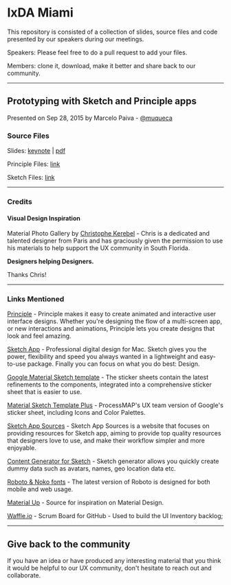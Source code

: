 # IxDA Miami

This repository is consisted of a collection of slides, source files and code presented by our speakers during our meetings.

Speakers: Please feel free to do a pull request to add your files.

Members: clone it, download, make it better and share back to our community.

----

## Prototyping with Sketch and Principle apps
Presented on Sep 28, 2015 by Marcelo Paiva - [@muqueca](https://twitter.com/muqueca)

### Source Files

Slides: [keynote](#) | [pdf](#)

Principle Files: [link](#)

Sketch Files: [link](#)

----

### Credits

#### Visual Design Inspiration
Material Photo Gallery by [Christophe Kerebel](https://dribbble.com/shots/2261972-Material-Photo-Gallery-Principle) - Chris is a dedicated and talented designer from Paris and has graciously given the permission to use his materials to help support the UX community in South Florida.

__Designers helping Designers.__

Thanks Chris!

----

### Links Mentioned

[Principle](http://principleformac.com) - Principle makes it easy to create animated and interactive user interface designs. Whether you're designing the flow of a multi-screen app, or new interactions and animations, Principle lets you create designs that look and feel amazing.

[Sketch App](http://bohemiancoding.com/sketch/) - Professional digital design for Mac. Sketch gives you the power, flexibility and speed you always wanted in a lightweight and easy-to-use package. Finally you can focus on what you do best: Design.


[Google Material Sketch template](https://www.google.com/design/spec/resources/sticker-sheets-icons.html#) - The sticker sheets contain the latest refinements to the components, integrated into a comprehensive sticker sheet that is easier to use.

[Material Sketch Template Plus](src/sketch/pmap-ux/) - ProcessMAP's UX team version of Google's sticker sheet, including Icons and Color Palettes.

[Sketch App Sources](http://sketchappsources.com) - Sketch App Sources is a website that focuses on providing resources for Sketch app, aiming to provide top quality resources that designers love to use, and make their workflow simpler and more enjoyable.

[Content Generator for Sketch](https://github.com/timuric/Content-generator-sketch-plugin) - Sketch generator allows you quickly create dummy data such as avatars, names, geo location data etc.

[Roboto & Noko fonts](https://www.google.com/design/spec/resources/roboto-noto-fonts.html) - The latest version of Roboto is designed for both mobile and web usage.

[Material Up](http://www.materialup.com/) - Source for inspiration on Material Design.

[Waffle.io](https://waffle.io/mpaiva/ixda-miami) - Scrum Board for GitHub - Used to build the UI Inventory backlog;


----

## Give back to the community

If you have an idea or have produced any interesting material that you think it would be helpful to our UX community, don't hesitate to reach out and collaborate.
